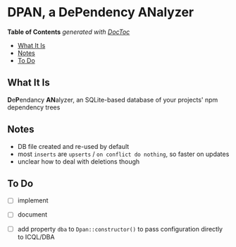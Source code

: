 

# DPAN, a DePendency ANalyzer


<!-- START doctoc generated TOC please keep comment here to allow auto update -->
<!-- DON'T EDIT THIS SECTION, INSTEAD RE-RUN doctoc TO UPDATE -->
**Table of Contents**  *generated with [DocToc](https://github.com/thlorenz/doctoc)*

- [What It Is](#what-it-is)
- [Notes](#notes)
- [To Do](#to-do)

<!-- END doctoc generated TOC please keep comment here to allow auto update -->

## What It Is

**D**e**P**endancy **AN**alyzer, an SQLite-based database of your projects' npm dependency trees

## Notes

* DB file created and re-used by default
* most `inserts` are `upserts` / `on conflict do nothing`, so faster on updates
* unclear how to deal with deletions though


## To Do

* [ ] implement
* [ ] document
* [ ] add property `dba` to `Dpan::constructor()` to pass configuration directly to ICQL/DBA





